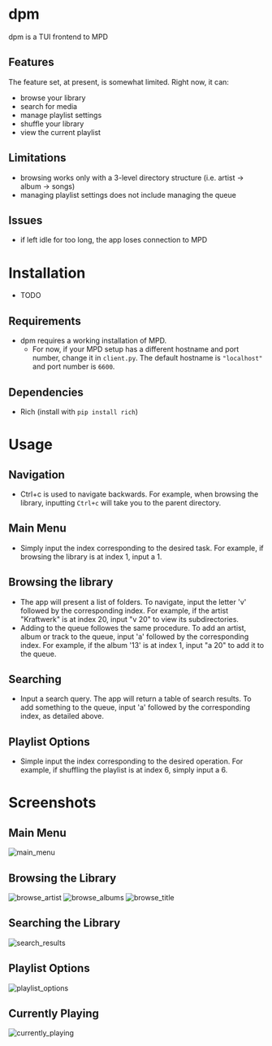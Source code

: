 # dpm
dpm is a TUI frontend to MPD
## Features
The feature set, at present, is somewhat limited. Right now, it can:
- browse your library
- search for media
- manage playlist settings
- shuffle your library
- view the current playlist
## Limitations
- browsing works only with a 3-level directory structure (i.e. artist -> album -> songs)
- managing playlist settings does not include managing the queue
## Issues
- if left idle for too long, the app loses connection to MPD
# Installation
- TODO
## Requirements
- dpm requires a working installation of MPD.
  - For now, if your MPD setup has a different hostname and port number, change it in `client.py`. The default hostname is `"localhost"` and port number is `6600`. 
## Dependencies
- Rich (install with `pip install rich`)
# Usage
## Navigation
- Ctrl+c is used to navigate backwards. For example, when browsing the library, inputting `Ctrl+c` will take you to the parent directory.
## Main Menu
- Simply input the index corresponding to the desired task. For example, if browsing the library is at index 1, input a 1. 
## Browsing the library
- The app will present a list of folders. To navigate, input the letter 'v' followed by the corresponding index. For example, if the artist "Kraftwerk" is at index 20, input "v 20" to view its subdirectories.
- Adding to the queue followes the same procedure. To add an artist, album or track to the queue, input 'a' followed by the corresponding index. For example, if the album '13' is at index 1, input "a 20" to add it to the queue.
## Searching
- Input a search query. The app will return a table of search results. To add something to the queue, input 'a' followed by the corresponding index, as detailed above.
## Playlist Options
- Simple input the index corresponding to the desired operation. For example, if shuffling the playlist is at index 6, simply input a 6.
# Screenshots
## Main Menu
![main_menu](screenshots/main_menu.png)
## Browsing the Library
![browse_artist](screenshots/browse_artist.png)
![browse_albums](screenshots/browse_albums.png)
![browse_title](screenshots/browse_title.png)
## Searching the Library
![search_results](screenshots/search_results.png)
## Playlist Options
![playlist_options](screenshots/playlist_options.png)
## Currently Playing
![currently_playing](screenshots/currently_playing.png)

